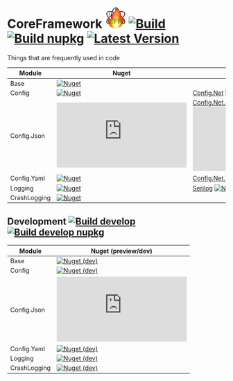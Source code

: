 # CoreFramework <img src="CFR-128.png" width="48" /> [![Build](https://dev.azure.com/litetex/CoreFramework/_apis/build/status/Master?label=build%20)](https://dev.azure.com/litetex/CoreFramework/_build/latest?definitionId=6) [![Build nupkg](https://img.shields.io/github/workflow/status/litetex/CoreFramework/Master%20CI?label=build%20nupkg)](https://github.com/litetex/CoreFramework/actions?query=workflow%3A%22Master+CI%22) [![Latest Version](https://img.shields.io/github/v/release/litetex/CoreFramework?style=flat-square)](https://github.com/litetex/CoreFramework/releases)
Things that are frequently used in code


| Module | Nuget | Alternatives |
| ------ | -------------- | --- |
| Base | [![Nuget](https://img.shields.io/nuget/v/Litetex.CoreFramework.Base?style=flat-square)](https://www.nuget.org/packages/Litetex.CoreFramework.Base) |
| Config | [![Nuget](https://img.shields.io/nuget/v/Litetex.CoreFramework.Config?style=flat-square)](https://www.nuget.org/packages/Litetex.CoreFramework.Config)| [Config.Net](https://github.com/aloneguid/config) [![Nuget](https://img.shields.io/nuget/v/Config.Net)](https://www.nuget.org/packages/Config.Net/) |
| Config.Json | [![Nuget](https://img.shields.io/nuget/v/Litetex.CoreFramework.Config.Json?style=flat-square)](https://www.nuget.org/packages/Litetex.CoreFramework.Config.Json)| [Config.Net.Json](https://github.com/aloneguid/config/blob/master/doc/Stores_JsonFile.md) [![Nuget](https://img.shields.io/nuget/v/Config.Net.Json)](https://www.nuget.org/packages/Config.Net.Json/) |
| Config.Yaml | [![Nuget](https://img.shields.io/nuget/v/Litetex.CoreFramework.Config.Yaml?style=flat-square)](https://www.nuget.org/packages/Litetex.CoreFramework.Config.Yaml)| [Config.Net.Yaml](https://github.com/aloneguid/config/tree/master/src/Config.Net.Yaml) [![Nuget](https://img.shields.io/nuget/v/Config.Net.Yaml)](https://www.nuget.org/packages/Config.Net.Yaml/) |
| Logging | [![Nuget](https://img.shields.io/nuget/v/Litetex.CoreFramework.Logging?style=flat-square)](https://www.nuget.org/packages/Litetex.CoreFramework.Logging)|  [Serilog](https://github.com/serilog/serilog) [![Nuget](https://img.shields.io/nuget/v/Serilog)](https://www.nuget.org/packages/Serilog/) |
| CrashLogging | [![Nuget](https://img.shields.io/nuget/v/Litetex.CoreFramework.CrashLogging?style=flat-square)](https://www.nuget.org/packages/Litetex.CoreFramework.CrashLogging) | |


## Development [![Build develop](https://dev.azure.com/litetex/CoreFramework/_apis/build/status/Develop?label=build%20develop)](https://dev.azure.com/litetex/CoreFramework/_build/latest?definitionId=4) [![Build develop nupkg](https://img.shields.io/github/workflow/status/litetex/CoreFramework/Develop%20CI?label=build%20develop%20nupkg)](https://github.com/litetex/CoreFramework/actions?query=workflow%3A%22Develop+CI%22)


| Module | Nuget (preview/dev) |
| ------ | ----------- |
| Base | [![Nuget (dev)](https://img.shields.io/nuget/vpre/Litetex.CoreFramework.Base?label=nuget%20%28dev%29&style=flat-square)](https://www.nuget.org/packages/Litetex.CoreFramework.Base) |
| Config | [![Nuget (dev)](https://img.shields.io/nuget/vpre/Litetex.CoreFramework.Config?label=nuget%20%28dev%29&style=flat-square)](https://www.nuget.org/packages/Litetex.CoreFramework.Config) |
| Config.Json | [![Nuget (dev)](https://img.shields.io/nuget/vpre/Litetex.CoreFramework.Config.Json?label=nuget%20%28dev%29&style=flat-square)](https://www.nuget.org/packages/Litetex.CoreFramework.Config.Json) | 
| Config.Yaml | [![Nuget (dev)](https://img.shields.io/nuget/vpre/Litetex.CoreFramework.Config.Yaml?label=nuget%20%28dev%29&style=flat-square)](https://www.nuget.org/packages/Litetex.CoreFramework.Config.Yaml) | 
| Logging | [![Nuget (dev)](https://img.shields.io/nuget/vpre/Litetex.CoreFramework.Logging?label=nuget%20%28dev%29&style=flat-square)](https://www.nuget.org/packages/Litetex.CoreFramework.Logging) |
| CrashLogging | [![Nuget (dev)](https://img.shields.io/nuget/vpre/Litetex.CoreFramework.CrashLogging?label=nuget%20%28dev%29&style=flat-square)](https://www.nuget.org/packages/Litetex.CoreFramework.CrashLogging) |
